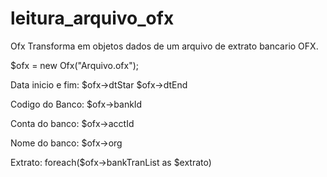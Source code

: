 # leitura_arquivo_ofx
Ofx
Transforma em objetos dados de um arquivo de extrato bancario OFX.

$ofx = new Ofx("Arquivo.ofx");

Data inicio e fim: $ofx->dtStar $ofx->dtEnd

Codigo do Banco: $ofx->bankId

Conta do banco: $ofx->acctId

Nome do banco: $ofx->org

Extrato: foreach($ofx->bankTranList as $extrato)


